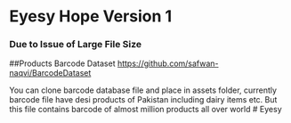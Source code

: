 # Eyesy Hope Version 1

### Due to Issue of Large File Size

##Products Barcode Dataset
https://github.com/safwan-naqvi/BarcodeDataset

You can clone barcode database file and place in assets folder, currently barcode file have desi products of Pakistan including dairy items etc.
But this file contains barcode of almost million products all over world
#   E y e s y  
 